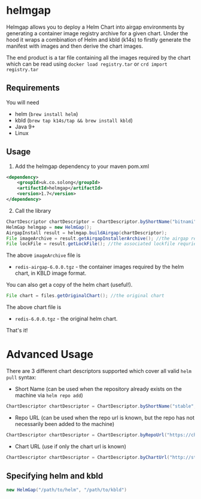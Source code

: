 # helmgap

Helmgap allows you to deploy a Helm Chart into airgap environments by generating a container image registry archive for a given chart. Under the hood it wraps a combination of Helm and kbld (k14s) to firstly generate the manifest with images and then derive the chart images.

The end product is a tar file containing all the images required by the chart which can be read using `docker load registry.tar` or `crd import registry.tar`

## Requirements
You will need 
- helm (`brew install helm`)
- kbld (`brew tap k14s/tap && brew install kbld`)
- Java 9+
- Linux

## Usage

1. Add the helmgap dependency to your maven pom.xml
```xml
<dependency>
    <groupId>uk.co.solong</groupId>
    <artifactId>helmgap</artifactId>
    <version>1.7</version>
</dependency>
```

2. Call the library
```java
ChartDescriptor chartDescriptor = ChartDescriptor.byShortName("bitnami", "redis", "6.0.0");
HelmGap helmgap = new HelmGap();
AirgapInstall result = helmgap.buildAirgap(chartDescriptor);
File imageArchive = result.getAirgapInstallerArchive(); //the airgap registry you requested.
File lockFile = result.getLockFile(); //the associated lockfile requried for loading.

```

The above `imageArchive` file is
 - `redis-airgap-6.0.0.tgz` - the container images required by the helm chart, in KBLD image format.

You can also get a copy of the helm chart (useful!).
```java
File chart = files.getOriginalChart(); //the original chart
```

The above chart file is
 - `redis-6.0.0.tgz` - the original helm chart.

That's it!

# Advanced Usage
There are 3 different chart descriptors supported which cover all valid `helm pull` syntax:
- Short Name (can be used when the repository already exists on the machine via `helm repo add`)
```java
ChartDescriptor chartDescriptor = ChartDescriptor.byShortName("stable", "hackmd", "0.1.0");
```
- Repo URL (can be used when the repo url is known, but the repo has not necessarily been added to the machine)
```java
ChartDescriptor chartDescriptor = ChartDescriptor.byRepoUrl("https://charts.bitnami.com/bitnami", "hackmd", "0.1.0");
```
- Chart URL (use if only the chart url is known)
```java
ChartDescriptor chartDescriptor = ChartDescriptor.byChartUrl("http://storage.googleapis.com/kubernetes-charts/dask-1.1.0.tgz");
```

## Specifying helm and kbld
```java
new HelmGap("/path/to/helm", "/path/to/kbld")
```
